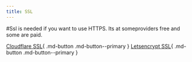 ```yaml
---
title: SSL
---
```

#Ssl is needed if you want to use HTTPS.
Its at someproviders free and some are paid.

[Cloudflare SSL](ssl/cloudflare.md){ .md-button .md-button--primary } [Letsencrypt SSL](ssl/letsencrypt.md){ .md-button .md-button--primary } 
